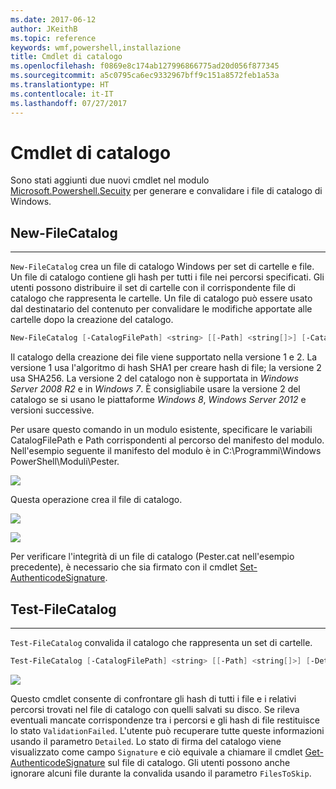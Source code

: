 ```yaml
---
ms.date: 2017-06-12
author: JKeithB
ms.topic: reference
keywords: wmf,powershell,installazione
title: Cmdlet di catalogo
ms.openlocfilehash: f0869e8c174ab127996866775ad20d056f877345
ms.sourcegitcommit: a5c0795ca6ec9332967bff9c151a8572feb1a53a
ms.translationtype: HT
ms.contentlocale: it-IT
ms.lasthandoff: 07/27/2017
---
```

# <a name="catalog-cmdlets"></a>Cmdlet di catalogo  

Sono stati aggiunti due nuovi cmdlet nel modulo [Microsoft.Powershell.Secuity](https://technet.microsoft.com/en-us/library/hh847877.aspx) per generare e convalidare i file di catalogo di Windows.  

## <a name="new-filecatalog"></a>New-FileCatalog 
--------------------------------

`New-FileCatalog` crea un file di catalogo Windows per set di cartelle e file. Un file di catalogo contiene gli hash per tutti i file nei percorsi specificati. Gli utenti possono distribuire il set di cartelle con il corrispondente file di catalogo che rappresenta le cartelle. Un file di catalogo può essere usato dal destinatario del contenuto per convalidare le modifiche apportate alle cartelle dopo la creazione del catalogo.    

```powershell
New-FileCatalog [-CatalogFilePath] <string> [[-Path] <string[]>] [-CatalogVersion <int>] [-WhatIf] [-Confirm] [<CommonParameters>]
```
Il catalogo della creazione dei file viene supportato nella versione 1 e 2. La versione 1 usa l'algoritmo di hash SHA1 per creare hash di file; la versione 2 usa SHA256. La versione 2 del catalogo non è supportata in *Windows Server 2008 R2* e in *Windows 7*. È consigliabile usare la versione 2 del catalogo se si usano le piattaforme *Windows 8*, *Windows Server 2012* e versioni successive.  

Per usare questo comando in un modulo esistente, specificare le variabili CatalogFilePath e Path corrispondenti al percorso del manifesto del modulo. Nell'esempio seguente il manifesto del modulo è in C:\Programmi\Windows PowerShell\Moduli\Pester. 

![](../images/NewFileCatalog.jpg)

Questa operazione crea il file di catalogo. 

![](../images/CatalogFile1.jpg)  

![](../images/CatalogFile2.jpg) 

Per verificare l'integrità di un file di catalogo (Pester.cat nell'esempio precedente), è necessario che sia firmato con il cmdlet [Set-AuthenticodeSignature](https://technet.microsoft.com/library/hh849819.aspx).   


## <a name="test-filecatalog"></a>Test-FileCatalog 
--------------------------------

`Test-FileCatalog` convalida il catalogo che rappresenta un set di cartelle. 

```powershell
Test-FileCatalog [-CatalogFilePath] <string> [[-Path] <string[]>] [-Detailed] [-FilesToSkip <string[]>] [-WhatIf] [-Confirm] [<CommonParameters>]
```

![](../images/TestFileCatalog.jpg)

Questo cmdlet consente di confrontare gli hash di tutti i file e i relativi percorsi trovati nel file di catalogo con quelli salvati su disco. Se rileva eventuali mancate corrispondenze tra i percorsi e gli hash di file restituisce lo stato `ValidationFailed`. L'utente può recuperare tutte queste informazioni usando il parametro `Detailed`. Lo stato di firma del catalogo viene visualizzato come campo `Signature` e ciò equivale a chiamare il cmdlet [Get-AuthenticodeSignature](https://technet.microsoft.com/en-us/library/hh849805.aspx) sul file di catalogo. Gli utenti possono anche ignorare alcuni file durante la convalida usando il parametro `FilesToSkip`. 

